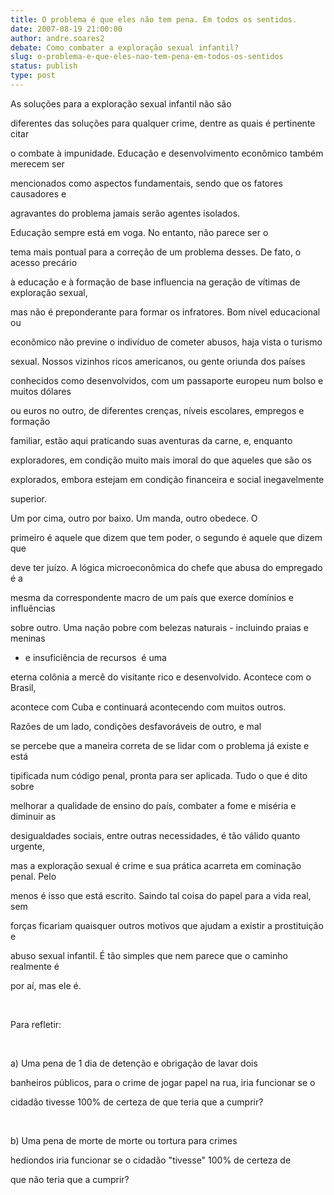 ```yaml
---
title: O problema é que eles não tem pena. Em todos os sentidos.
date: 2007-08-19 21:00:00
author: andre.soares2
debate: Como combater a exploração sexual infantil?
slug: o-problema-e-que-eles-nao-tem-pena-em-todos-os-sentidos
status: publish 
type: post
---
```


  

  

As soluções para a exploração sexual infantil não são  

diferentes das soluções para qualquer crime, dentre as quais é pertinente citar  

o combate à impunidade. Educação e desenvolvimento econômico também merecem ser  

mencionados como aspectos fundamentais, sendo que os fatores causadores e  

agravantes do problema jamais serão agentes isolados.     

  

Educação sempre está em voga. No entanto, não parece ser o  

tema mais pontual para a correção de um problema desses. De fato, o acesso precário  

à educação e à formação de base influencia na geração de vítimas de exploração sexual,  

mas não é preponderante para formar os infratores. Bom nível educacional ou  

econômico não previne o indivíduo de cometer abusos, haja vista o turismo  

sexual. Nossos vizinhos ricos americanos, ou gente oriunda dos países  

conhecidos como desenvolvidos, com um passaporte europeu num bolso e muitos dólares  

ou euros no outro, de diferentes crenças, níveis escolares, empregos e formação  

familiar, estão aqui praticando suas aventuras da carne, e, enquanto  

exploradores, em condição muito mais imoral do que aqueles que são os  

explorados, embora estejam em condição financeira e social inegavelmente  

superior.   

  

Um por cima, outro por baixo. Um manda, outro obedece. O  

primeiro é aquele que dizem que tem poder, o segundo é aquele que dizem que  

deve ter juízo. A lógica microeconômica do chefe que abusa do empregado é a  

mesma da correspondente macro de um país que exerce domínios e influências  

sobre outro. Uma nação pobre com belezas naturais - incluindo praias e meninas  

- e insuficiência de recursos  é uma  

eterna colônia a mercê do visitante rico e desenvolvido. Acontece com o Brasil,  

acontece com Cuba e continuará acontecendo com muitos outros.   

  

Razões de um lado, condições desfavoráveis de outro, e mal  

se percebe que a maneira correta de se lidar com o problema já existe e está  

tipificada num código penal, pronta para ser aplicada. Tudo o que é dito sobre  

melhorar a qualidade de ensino do país, combater a fome e miséria e diminuir as  

desigualdades sociais, entre outras necessidades, é tão válido quanto urgente,  

mas a exploração sexual é crime e sua prática acarreta em cominação penal. Pelo  

menos é isso que está escrito. Saindo tal coisa do papel para a vida real, sem  

forças ficariam quaisquer outros motivos que ajudam a existir a prostituição e  

abuso sexual infantil. É tão simples que nem parece que o caminho realmente é  

por aí, mas ele é.   

  

   

  

Para refletir:   

  

   

  

a) Uma pena de 1 dia de detenção e obrigação de lavar dois  

banheiros públicos, para o crime de jogar papel na rua, iria funcionar se o  

cidadão tivesse 100% de certeza de que teria que a cumprir?    

  

   

  

b) Uma pena de morte de morte ou tortura para crimes  

hediondos iria funcionar se o cidadão "tivesse" 100% de certeza de  

que não teria que a cumprir?   

  

